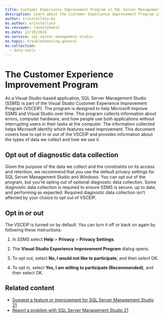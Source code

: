 ```yaml
---
title: Customer Experience Improvement Program in SQL Server Management Studio
description: Learn about the Customer Experience Improvement Program in SQL Server Management Studio (SSMS).
author: erinstellato-ms
ms.author: erinstellato
ms.reviewer: randolphwest
ms.date: 12/10/2024
ms.service: sql-server-management-studio
ms.topic: troubleshooting-general
ms.collection:
  - data-tools
---
```


# The Customer Experience Improvement Program

As a Visual Studio-based application, SQL Server Management Studio (SSMS) is part of the Visual Studio Customer Experience Improvement Program (VSCEIP). The program is designed to help Microsoft improve SSMS and Visual Studio over time. This program collects information about errors, computer hardware, and how people use both applications without interrupting users in their tasks at the computer. The information collected helps Microsoft identify which features need improvement. This document covers how to opt in or out of the VSCEIP and provides information about the types of data we collect and how we use it.

## Opt out of diagnostic data collection

Given the purpose of the data we collect and the constraints on its access and retention, we recommend that you use the default privacy settings for SQL Server Management Studio and Windows. You can opt out of the program, but you're opting out of optional diagnostic data collection. Some diagnostic data collection is required to ensure SSMS is secure, up to date, and performing as expected. Required diagnostic data collection isn't affected by your choice to opt out of VSCEIP.

## Opt in or out

The VSCEIP is turned on by default. You can turn it off or back on again by following these instructions:

1. In SSMS select **Help** > **Privacy** > **Privacy Settings**.

1. The **Visual Studio Experience Improvement Program** dialog opens.

1. To opt out, select **No, I would not like to participate**, and then select OK.

1. To opt in, select **Yes, I am willing to participate (Recommended)**, and then select OK.

## Related content

- [Suggest a feature or improvement for SQL Server Management Studio 21](suggest-feature.md)
- [Report a problem with SQL Server Management Studio 21](report-problem.md)
